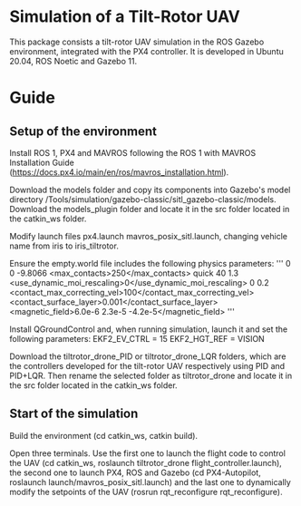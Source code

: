 # Simulation of a Tilt-Rotor UAV
This package consists a tilt-rotor UAV simulation in the ROS Gazebo environment, integrated with the PX4 controller. It is developed in Ubuntu 20.04, ROS Noetic and Gazebo 11.
# Guide
## Setup of the environment
Install ROS 1, PX4 and MAVROS following the ROS 1 with MAVROS Installation Guide (https://docs.px4.io/main/en/ros/mavros_installation.html).

Download the models folder and copy its components into Gazebo's model directory /Tools/simulation/gazebo-classic/sitl_gazebo-classic/models. Download the models_plugin folder and locate it in the src folder located in the catkin_ws folder.

Modify launch files px4.launch mavros_posix_sitl.launch, changing vehicle name from iris to iris_tiltrotor.

Ensure the empty.world file includes the following physics parameters:
'''<physics name='default_physics' default='0' type='ode'>
      <gravity>0 0 -9.8066</gravity>
      <max_contacts>250</max_contacts>
      <ode>
        <solver>
          <type>quick</type>
          <iters>40</iters>
          <sor>1.3</sor>
          <use_dynamic_moi_rescaling>0</use_dynamic_moi_rescaling>
        </solver>
        <constraints>
          <cfm>0</cfm>
          <erp>0.2</erp>
          <contact_max_correcting_vel>100</contact_max_correcting_vel>
          <contact_surface_layer>0.001</contact_surface_layer>
        </constraints>
      </ode>
      <magnetic_field>6.0e-6 2.3e-5 -4.2e-5</magnetic_field>
    </physics>'''

Install QGroundControl and, when running simulation, launch it and set the following parameters: EKF2_EV_CTRL = 15
EKF2_HGT_REF = VISION

Download the tiltrotor_drone_PID or tiltrotor_drone_LQR folders, which are the controllers developed for the tilt-rotor UAV respectively using PID and PID+LQR. Then rename the selected folder as tiltrotor_drone and locate it in the src folder located in the catkin_ws folder.
## Start of the simulation
Build the environment (cd catkin_ws, catkin build).

Open three terminals. Use the first one to launch the flight code to control the UAV (cd catkin_ws, roslaunch tiltrotor_drone flight_controller.launch), the second one to launch PX4, ROS and Gazebo (cd PX4-Autopilot, roslaunch launch/mavros_posix_sitl.launch) and the last one to dynamically modify the setpoints of the UAV (rosrun rqt_reconfigure rqt_reconfigure).
